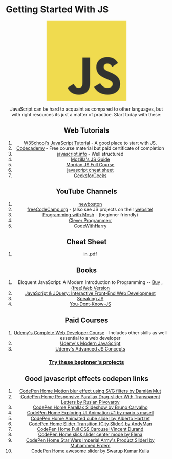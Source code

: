 ﻿# Getting Started With JS 
 
 <div align="center">
	<code><img height="250" src="https://raw.githubusercontent.com/github/explore/80688e429a7d4ef2fca1e82350fe8e3517d3494d/topics/javascript/javascript.png"></code>
</div>
<div align="center">


JavaScript can be hard to acquaint as compared to other languages, but with right resources its just a matter of practice. Start today with these:


## Web Tutorials

1. [W3School's JavaScript Tutorial](https://www.w3schools.com/js/default.asp) - A good place to start with JS.
2. [Codecademy](https://www.codecademy.com/learn/introduction-to-javascript) - Free course material but paid certificate of completion
3. [javascript.info](https://javascript.info/) - Well structured
4. [Mozilla's JS Guide](https://developer.mozilla.org/en-US/docs/Web/JavaScript/Guide) 
5. [Mordan JS Full Course ](https://www.youtube.com/watch?v=2md4HQNRqJA&list=PLRAV69dS1uWSxUIk5o3vQY2-_VKsOpXLD)
6. [javascript cheat sheet](https://www.codecademy.com/learn/introduction-to-javascript/modules/learn-javascript-introduction/cheatsheet)
7. [GeeksforGeeks](https://www.geeksforgeeks.org/javascript-tutorial/)

## YouTube Channels

1. [newboston](https://www.youtube.com/watch?v=yQaAGmHNn9s&list=PL46F0A159EC02DF82) 
2. [freeCodeCamp.org](https://www.youtube.com/channel/UC8butISFwT-Wl7EV0hUK0BQ) - (also see JS projects on their [website](https://www.freecodecamp.org/))
3. [Programming with Mosh](https://www.youtube.com/watch?v=W6NZfCO5SIk) - (beginner friendly)
4. [Clever Programmerr](https://youtu.be/Qqx_wzMmFeA)
5. [CodeWithHarry](https://www.youtube.com/watch?v=hKB-YGF14SY)

## Cheat Sheet
1. [in .pdf](https://websitesetup.org/wp-content/uploads/2020/09/Javascript-Cheat-Sheet.pdf)

## Books
1. Eloquent JavaScript: A Modern Introduction to Programming -- [Buy](https://www.amazon.in/dp/1593275846?tag=hackr0df-21) , [(free)Web Version](https://eloquentjavascript.net/)
2. [JavaScript & JQuery: Interactive Front-End Web Development](https://www.amazon.in/dp/1118531647?tag=hackr0df-21)
3. [Speaking JS](http://speakingjs.com/es5/index.html)
4. [You-Dont-Know-JS](https://github.com/getify/You-Dont-Know-JS)

## Paid Courses
1. [Udemy's Complete Web Developer Course](https://www.udemy.com/how-to-become-a-web-developer-from-scratch/) - Includes other skills as well essential to a web developer
2. [Udemy's Modern JavaScript](https://www.udemy.com/course/modern-javascript-from-the-beginning/)
3. [Udemy's Advanced JS Concepts](https://www.udemy.com/course/advanced-javascript-concepts/)

### [Try these beginner's projects](https://mikkegoes.com/javascript-projects-for-beginners/)

## Good javascript effects codepen links

1. [CodePen Home
Motion blur effect using SVG filters by 
Damián Mut](https://codepen.io/damianmuti/full/MvYPPa)
2. [CodePen Home
Responsive Parallax Drag-slider With Transparent Letters by
Ruslan Pivovarov ](https://codepen.io/mrspok407/full/bwLwvL)
3. [CodePen Home
Parallax Slideshow by
Bruno Carvalho](https://codepen.io/bcarvalho/full/WXmwBq)
4. [CodePen Home
Exploring UI Animation #1 by
mario s masell ](https://codepen.io/mariosmaselli/full/gwpjao)
5. [CodePen Home
Animated cube slider by
Alberto Hartzet](https://codepen.io/hrtzt/full/JdYaEZ)
6. [CodePen Home
Slider Transition (City Slider) by
AndyMan](https://codepen.io/Manoylov/full/YeWYPm)
7. [CodePen Home
Full CSS Carousel
Vincent Durand](https://codepen.io/onediv/full/VaQbrq)
8. [CodePen Home
slick slider center mode by
Elena ](https://codepen.io/semenchenko/full/ppJJOJ)
9. [CodePen Home
Star Wars Imperial Army's Product Slider!
by Muhammed Erdem ](https://codepen.io/JavaScriptJunkie/full/vzWPbV)
10. [CodePen Home
awesome slider by
Swarup Kumar Kuila](https://codepen.io/uiswarup/full/LXYwwW)